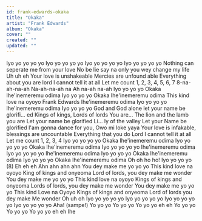```yaml
---
id: frank-edwards-okaka
title: "Okaka"
artist: "Frank Edwards"
album: "Okaka"
cover: ""
created: ""
updated: ""
---
```


Iyo yo yo yo yo
Iyo yo yo yo yo
Iyo yo yo yo yo
Iyo yo yo yo yo
Nothing can seperate me from your love
No be lie
say na only you wey change my life
Uh uh eh
Your love is unshakeable
Mercies are unfound able
Everything about you are lord
I cannot tell it at all
Let me count
1, 2, 3, 4, 5, 6, 7
8-na-ah-na-ah
Na-ah-na-ah na
Ah na-ah na-ah
Iyo yo yo yo
Okaka
Ihe'inemeremu odima
Iyo yo yo yo
Okaka
Ihe'inemeremu odima
This kind love na oyoyo Frank Edwards
Ihe'inemeremu odima
Iyo yo yo yo
Ihe'inemeremu odima
Iyo yo yo yo
God and God alone
let your name be glorifi... ed
Kings of kings, Lords of lords You are...
The lion and the lamb you are
Let your name be glorified
Li... ly of the valley
Let your Name be glorified
I'am gonna dance for you,
Owo mi loke yaya
Your love is infakable,
blessings are uncountable
Everything that you do Lord
I cannot tell it at all
Let me count 1, 2, 3, 4
Iyo yo yo yo yo
Okaka
Ihe'inemeremu odima
Iyo yo yo yo yo
Okaka
Ihe'inemeremu odima
Iyo yo yo yo yo
Ihe'inemeremu odima
Iyo yo yo yo yo
Ihe'inemeremu odima
Iyo yo yo yo
Okaka
Ihe'inemeremu odima
Iyo yo yo yo
Okaka
Ihe'inemeremu odima
Oh oh ho ho!
Iyo yo yo yo (8)
Eh eh eh
Ahn ahn ahn ahn
You dey make me yo yo yo
This kind love na oyoyo
King of kings and onyeoma
Lord of lords, you dey make me wonder
You dey make me yo yo yo
This kind love na oyoyo
Kings of kings and onyeoma
Lords of lords, you dey make me wonder
You dey make me yo yo yo
This kind Love na Oyoyo
Kings of kings and onyeoma
Lord of lords you dey make
Me wonder
Oh uh oh
Iyo yo yo yo yo
Iyo yo yo yo yo
Iyo yo yo yo yo
Iyo yo yo yo yo
Aha! (sampe!)
Yo yo yo
Yo yo yo
Yo yo yo eh eh
Yo yo yo
Yo yo yo
Yo yo yo eh eh
Ihe